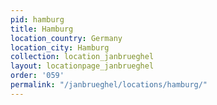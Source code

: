 ```yaml
---
pid: hamburg
title: Hamburg
location_country: Germany
location_city: Hamburg
collection: location_janbrueghel
layout: locationpage_janbrueghel
order: '059'
permalink: "/janbrueghel/locations/hamburg/"
---
```

